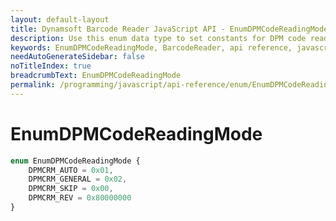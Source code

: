 ```yaml
---
layout: default-layout
title: Dynamsoft Barcode Reader JavaScript API - EnumDPMCodeReadingMode
description: Use this enum data type to set constants for DPM code reading mode of barcodes in your Dynamsoft Barcode Reader project for JavaScript.
keywords: EnumDPMCodeReadingMode, BarcodeReader, api reference, javascript, js
needAutoGenerateSidebar: false
noTitleIndex: true
breadcrumbText: EnumDPMCodeReadingMode
permalink: /programming/javascript/api-reference/enum/EnumDPMCodeReadingMode.html
---
```



# EnumDPMCodeReadingMode

```ts
enum EnumDPMCodeReadingMode { 
    DPMCRM_AUTO = 0x01, 
    DPMCRM_GENERAL = 0x02,
    DPMCRM_SKIP = 0x00,
    DPMCRM_REV = 0x80000000
}
```
